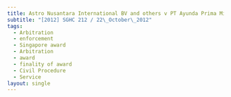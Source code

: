 ```yaml
---
title: Astro Nusantara International BV and others v PT Ayunda Prima Mitra and others
subtitle: "[2012] SGHC 212 / 22\_October\_2012"
tags:
  - Arbitration
  - enforcement
  - Singapore award
  - Arbitration
  - award
  - finality of award
  - Civil Procedure
  - Service
layout: single
---
```


